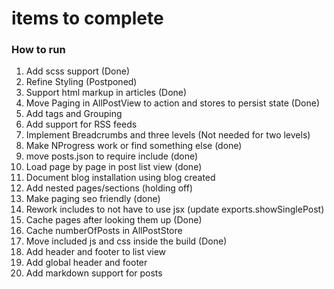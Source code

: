 # items to complete

### How to run 

1. Add scss support (Done)
2. Refine Styling (Postponed)
3. Support html markup in articles (Done)
4. Move Paging in AllPostView to action and stores to persist state (Done)
5. Add tags and Grouping
6. Add support for RSS feeds
7. Implement Breadcrumbs and three levels (Not needed for two levels)
8. Make NProgress work or find something else (done)
9. move posts.json to require include (done)
10. Load page by page in post list view (done)
11. Document blog installation using blog created
12. Add nested pages/sections (holding off)
13. Make paging seo friendly (done)
14. Rework includes to not have to use jsx (update exports.showSinglePost)
15. Cache pages after looking them up (Done)
16. Cache numberOfPosts in AllPostStore
17. Move included js and css inside the build (Done)
18. Add header and footer to list view
19. Add global header and footer
20. Add markdown support for posts

